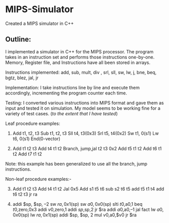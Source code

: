 # MIPS-Simulator

Created a MIPS simulator in C++

## Outline:
I implemented a simulator in C++ for the MIPS processor. The program takes in an instruction set and performs those instructions one-by-one.
Memory, Register file, and Instructions have all been stored in arrays.

Instructions implemented: add, sub, mult, div , srl, sll, sw, lw, j, bne, beq, bgtz, blez, jal, jr

Implementation:
I take instructions line by line and execute them accordingly, incrementing the program counter each time.

Testing:
I converted various instructions into MIPS format and gave them as input and tested it on simulation. My model seems to be working fine for a variety of test cases. (*to the extent that I have tested*)

Leaf procedure examples:

1) Add t1, t2, t3
   Sub t1, t2, t3
   Sll t4, t3(0x3)
   Srl t5, t4(0x2)
   Sw t1, 0(s1)
   Lw t6, 0(s1)
   End(0-vector)

2) Add t1 t2 t3
   Add t4 t1 t2
   Branch, jump,jal t2 t3 0x2
   Add t5 t1 t2
   Add t6 t1 t2
   Add t7 t1 t2
		
Note: this example has been generalized to use all the branch, jump instructions.

Non-leaf procedure examples:-

3) Add t1 t2 t3
   Add t4 t1 t2
   Jal 0x5
   Add s1 t5 t6
   sub s2 t6 t5
   add t5 t1 t4
   add t6 t2 t3
   jr ra

4) addi $sp, $sp, –2
   sw $ra, 0x1($sp) 
   sw $a0, 0x0($sp)
   slti $t0,$a0,1
   beq $t0,$zero,0x3
   addi $v0,$zero,1 
   addi $sp,$sp,2 
   jr $ra
   addi $a0,$a0,–1
   jal fact
   lw $a0, 0x0($sp)
   lw $ra, 0x1($sp)
   addi $sp, $sp, 2
   mul $v0,$a0,$v0
   jr $ra
